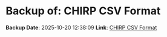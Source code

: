 # Backup of: CHIRP CSV Format

**Backup Date**: 2025-10-20 12:38:09
**Link**: [CHIRP CSV Format](https://przemienniki.net/export/chirp.csv?band=2m,70cm&country=pl&onlyworking=true)
